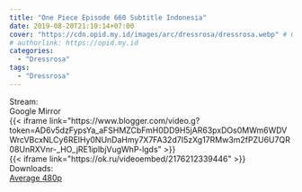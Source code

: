 ```yaml
---
title: "One Piece Episode 660 Subtitle Indonesia"
date: 2019-08-20T21:10:14+07:00
cover: "https://cdn.opid.my.id/images/arc/dressrosa/dressrosa.webp" # Optional, cover
# authorlink: https://opid.my.id
categories:
  - "Dressrosa"
tags:
  - "Dressrosa"
---
```

<div class="ui menu violet borderless inverted">
  <div class="header item active">
        Stream:
    </div>
  <a class="active item" data-tab="google">
    <i class="google drive icon"></i> Google
  </a>
  <a class="item nounderline" data-tab="mirror">
    <i class="odnoklassniki icon"></i> Mirror
  </a>
</div>
<div class="ui bottom attached tab segment active" style="border:0 !important;" data-tab="google">
{{< iframe link="https://www.blogger.com/video.g?token=AD6v5dzFypsYa_aFSHMZCbFmH0DD9H5jAR63pxDOs0MWm6WDVWrcVBcxNLCy6RElHy0NUnDaHmy7X7FA32d7I5zXg17RMw3m2fPZU6U7QR08UnRXVnr-_HO_jRE1iplbjVugWhP-lgds" >}}
</div>
<div class="ui bottom attached tab segment" style="border:0 !important;" data-tab="mirror">
{{< iframe link="https://ok.ru/videoembed/2176212339446" >}}
</div>
<div class="ui menu violet borderless inverted">
  <div class="header item active">
        Downloads:
    </div>
  <a class="item nounderline" href="https://ouo.io/iL8883W" target="_blank" rel="dofollow"><i class="google drive icon"></i>
    Average 480p</a>
</div>